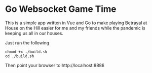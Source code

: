 # Go Websocket Game Time

This is a simple app written in Vue and Go to make playing Betrayal at House on the Hill easier for me and my friends while the pandemic is keeping us all in our houses.

Just run the following

```
chmod +x ./build.sh
cd ./build.sh
```

Then point your browser to http://localhost:8888
